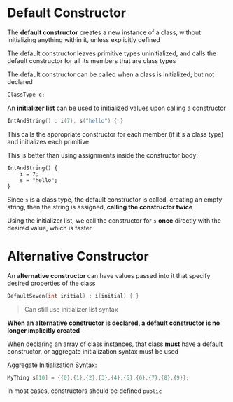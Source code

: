 # Default Constructor

The **default constructor** creates a new instance of a class, without initializing anything within it, unless explicitly defined

The default constructor leaves primitive types uninitialized, and calls the default constructor for all its members that are class types

The default constructor can be called when a class is initialized, but not declared

```c++
ClassType c;
```

An **initializer list** can be used to initialized values upon calling a constructor

```c++
IntAndString() : i(7), s("hello") { }
```

This calls the appropriate constructor for each member (if it's a class type) and initializes each primitive

This is better than using assignments inside the constructor body:

```
IntAndString() { 
	i = 7; 
	s = "hello"; 
}
```

Since `s` is a class type, the default constructor is called, creating an empty string, then the string is assigned, **calling the constructor twice** 

Using the initializer list, we call the constructor for `s` **once** directly with the desired value, which is faster

# Alternative Constructor

An **alternative constructor** can have values passed into it that specify desired properties of the class

```c++
DefaultSeven(int initial) : i(initial) { }
```

> Can still use initializer list syntax

**When an alternative constructor is declared, a default constructor is no longer implicitly created**

When declaring an array of class instances, that class **must** have a default constructor, or aggregate initialization syntax must be used

Aggregate Initialization Syntax: 

```c++
MyThing s[10] = {{0},{1},{2},{3},{4},{5},{6},{7},{8},{9}};
```

In most cases, constructors should be defined `public`